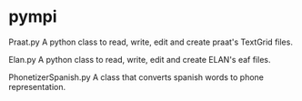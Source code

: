 pympi
=====
Praat.py
	A python class to read, write, edit and create praat's TextGrid files.

Elan.py 
	A python class to read, write, edit and create ELAN's eaf files.

PhonetizerSpanish.py
	A class that converts spanish words to phone representation.
